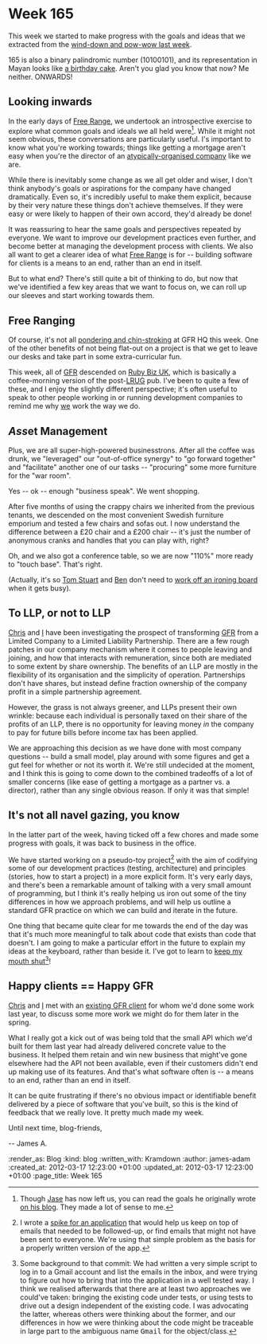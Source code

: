 Week 165
========

This week we started to make progress with the goals and ideas that we extracted from the [wind-down and pow-wow last week](/week-164).

165 is also a binary palindromic number (10100101), and its representation in Mayan looks like [a birthday cake](http://numdic.com/165). Aren't you glad you know that now? Me neither. ONWARDS!

Looking inwards
--------------

In the early days of [Free Range](/), we undertook an introspective exercise to explore what common goals and ideals we all held were[^jasonsgoals]. While it might not seem obvious, these conversations are particularly useful. I's important to know what you're working towards; things like getting a mortgage aren't easy when you're the director of an [atypically-organised company](http://youtu.be/dOOTKA0aGI0?t=1m38s) like we are.

While there is inevitably some change as we all get older and wiser, I don't think anybody's goals or aspirations for the company have changed dramatically. Even so, it's incredibly useful to make them explicit, because by their very nature these things don't achieve themselves. If they were easy or were likely to happen of their own accord, they'd already be done!

It was reassuring to hear the same goals and perspectives repeated by everyone. We want to improve our development practices even further, and become better at managing the development process with clients. We also all want to get a clearer idea of what [Free Range](/) is for -- building software for clients is a means to an end, rather than an end in itself.

But to what end? There's still quite a bit of thinking to do, but now that we've identified a few key areas that we want to focus on, we can roll up our sleeves and start working towards them.


Free Ranging
-------

Of course, it's not all [pondering and chin-stroking](/images/blog/ponderers.jpg) at GFR HQ this week. One of the other benefits of not being flat-out on a project is that we get to leave our desks and take part in some extra-curricular fun.

This week, all of [GFR](/) descended on [Ruby Biz UK](http://lanyrd.com/2012/rubybizuk-march/), which is basically a coffee-morning version of the post-[LRUG](http://lrug.org) pub. I've been to quite a few of these, and I enjoy the slightly different perspective; it's often useful to speak to other people working in or running development companies to remind me why [we](/) work the way we do.


<i>Ass</i>et Management
-------

Plus, we are all super-high-powered businesstrons. After all the coffee was drunk, we "leveraged" our "out-of-office synergy" to "go forward together" and "facilitate" another one of our tasks -- "procuring" some more furniture for the "war room".

Yes -- ok -- enough "business speak". We went shopping.

After five months of using the crappy chairs we inherited from the previous tenants, we descended on the most convenient Swedish furniture emporium and tested a few chairs and sofas out. I now understand the difference between a £20 chair and a £200 chair -- it's just the number of anonymous cranks and handles that you can play with, right?

Oh, and we also got a conference table, so we are now "110%" more ready to "touch base". That's right.

(Actually, it's so [Tom Stuart](http://experthuman.com) and [Ben](http://techbelly.com) don't need to [work off an ironing board](/images/blog/tom-stuarts-desk.jpg) when it gets busy).


To LLP, or not to LLP
--------------------

[Chris](/chris-roos) and [I](/james-adam) have been investigating the prospect of transforming [GFR](/) from a Limited Company to a Limited Liability Partnership. There are a few rough patches in our company mechanism where it comes to people leaving and joining, and how that interacts with remuneration, since both are mediated to some extent by share ownership. The benefits of an LLP are mostly in the flexibility of its organisation and the simplicity of operation. Partnerships don't have shares, but instead define fraction ownership of the company profit in a simple partnership agreement.

However, the grass is not always greener, and LLPs present their own wrinkle: because each individual is personally taxed on their share of the profits of an LLP, there is no opportunity for leaving money *in* the company to pay for future bills before income tax has been applied.

We are approaching this decision as we have done with most company questions -- build a small model, play around with some figures and get a gut feel for whether or not its worth it. We're still undecided at the moment, and I think this is going to come down to the combined tradeoffs of a lot of smaller concerns (like ease of getting a mortgage as a partner vs. a director), rather than any single obvious reason. If only it was that simple!


It's not all navel gazing, you know
-------------------------

In the latter part of the week, having ticked off a few chores and made some progress with goals, it was back to business in the office.

We have started working on a pseudo-toy project[^sauron] with the aim of codifying some of our development practices (testing, architecture) and principles (stories, how to start a project) in a more explicit form. It's very early days, and there's been a remarkable amount of talking with a very small amount of programming, but I think it's really helping us iron out some of the tiny differences in how we approach problems, and will help us outline a standard GFR practice on which we can build and iterate in the future.

One thing that became quite clear for me towards the end of the day was that it's much more meaningful to talk about code that exists than code that doesn't. I am going to make a particular effort in the future to explain my ideas at the keyboard, rather than beside it. I've got to learn to [keep my mouth shut](https://github.com/freerange/sauron/commit/4d46f851de88686d9437e290a6931cbefef580ce#lib/gmail_account.rb-P3)[^gmail]!


Happy clients == Happy GFR
------------------------

[Chris](/chris-roos) and [I](/james-adam) met with an [existing GFR client](/voicenet) for whom we'd done some work last year, to discuss some more work we might do for them later in the spring.

What I really got a kick out of was being told that the small API which we'd built for them last year had already delivered concrete value to the business. It helped them retain and win new business that might've gone elsewhere had the API not been available, even if their customers didn't end up making use of its features. And that's what software often is -- a means to an end, rather than an end in itself.

It can be quite frustrating if there's no obvious impact or identifiable benefit delivered by a piece of software that you've built, so this is the kind of feedback that we really love. It pretty much made my week.

Until next time, blog-friends,

-- James A.



[^jasonsgoals]: Though [Jase](/jason-cale) has now left us, you can read the goals he originally wrote [on his blog](http://jasoncale.com/articles/7-building-a-company-starting-with-our-personal-goals). They made a lot of sense to me.
[^sauron]: I wrote a [spike for an application](http://github.com/freerange/sauron) that would help us keep on top of emails that needed to be followed-up, or find emails that might not have been sent to everyone. We're using that simple problem as the basis for a properly written version of the app.
[^gmail]: Some background to that commit: We had written a very simple script to log in to a Gmail account and list the emails in the inbox, and were trying to figure out how to bring that into the application in a well tested way. I think we realised afterwards that there are at least two approaches we could've taken: bringing the existing code under tests, or using tests to drive out a design independent of the existing code. I was advocating the latter, whereas others were thinking about the former, and our differences in how we were thinking about the code might be traceable in large part to the ambiguous name <tt>Gmail</tt> for the object/class.


:render_as: Blog
:kind: blog
:written_with: Kramdown
:author: james-adam
:created_at: 2012-03-17 12:23:00 +01:00
:updated_at: 2012-03-17 12:23:00 +01:00
:page_title: Week 165